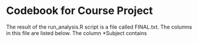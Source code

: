 Codebook for Course Project
=============================

The result of the run_analysis.R script is a file called FINAL.txt.
The columns in this file are listed below.
The column *Subject contains
